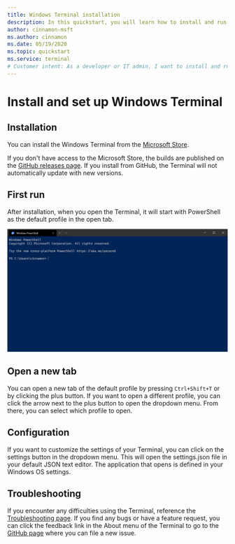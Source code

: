 ```yaml
---
title: Windows Terminal installation
description: In this quickstart, you will learn how to install and run Windows Terminal.
author: cinnamon-msft
ms.author: cinnamon
ms.date: 05/19/2020
ms.topic: quickstart
ms.service: terminal
# Customer intent: As a developer or IT admin, I want to install and run Windows Terminal so that I can have an improved workflow.
---
```


# Install and set up Windows Terminal

## Installation

You can install the Windows Terminal from the [Microsoft Store](https://aka.ms/terminal).

If you don't have access to the Microsoft Store, the builds are published on the [GitHub releases page](https://github.com/microsoft/terminal/releases). If you install from GitHub, the Terminal will not automatically update with new versions.

## First run

After installation, when you open the Terminal, it will start with PowerShell as the default profile in the open tab.

![Windows Terminal first run](./images/first-run.png)

## Open a new tab

You can open a new tab of the default profile by pressing `Ctrl+Shift+T` or by clicking the plus button. If you want to open a different profile, you can click the arrow next to the plus button to open the dropdown menu. From there, you can select which profile to open.

## Configuration

If you want to customize the settings of your Terminal, you can click on the settings button in the dropdown menu. This will open the settings.json file in your default JSON text editor. The application that opens is defined in your Windows OS settings.

## Troubleshooting

If you encounter any difficulties using the Terminal, reference the [Troubleshooting page](./troubleshooting.md). If you find any bugs or have a feature request, you can click the feedback link in the About menu of the Terminal to go to the [GitHub page](https://github.com/microsoft/terminal) where you can file a new issue.
